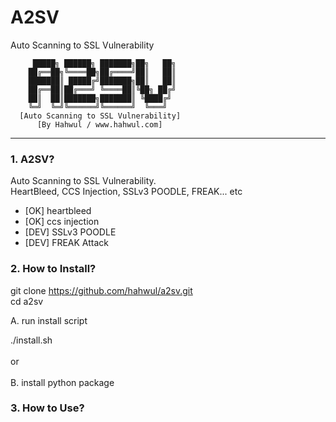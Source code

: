 # A2SV
Auto Scanning to SSL Vulnerability



         █████╗ ██████╗ ███████╗██╗   ██╗
        ██╔══██╗╚════██╗██╔════╝██║   ██║
        ███████║ █████╔╝███████╗██║   ██║
        ██╔══██║██╔═══╝ ╚════██║╚██╗ ██╔╝
        ██║  ██║███████╗███████║ ╚████╔╝ 
        ╚═╝  ╚═╝╚══════╝╚══════╝  ╚═══╝ 
      [Auto Scanning to SSL Vulnerability]
          [By Hahwul / www.hahwul.com]
________________________________________________

### 1. A2SV?
Auto Scanning to SSL Vulnerability.<br>
HeartBleed, CCS Injection, SSLv3 POODLE, FREAK... etc <br>
 + [OK] heartbleed
 + [OK] ccs injection
 + [DEV] SSLv3 POODLE
 + [DEV] FREAK Attack

### 2. How to Install?
git clone https://github.com/hahwul/a2sv.git<br>
cd a2sv<br>

A. run install script<br>

./install.sh<br>
<br>
or <br>
<br>
B. install python package <br>


### 3. How to Use?
